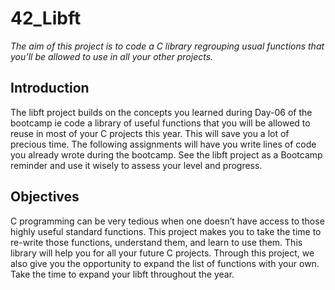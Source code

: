 # 42_Libft
_The aim of this project is to code a C library regrouping usual functions that
you’ll be allowed to use in all your other projects._

## Introduction
The libft project builds on the concepts you learned during Day-06 of the bootcamp ie code a library of useful functions that you will be allowed to reuse in most of your C projects this year. This will save you a lot of precious time. The following assignments will have you write lines of code you already wrote during the bootcamp. See the libft project as a Bootcamp reminder and use it wisely to assess your level and progress.

## Objectives
C programming can be very tedious when one doesn’t have access to those highly useful standard functions. This project makes you to take the time to re-write those functions, understand them, and learn to use them. This library will help you for all your future C projects.
Through this project, we also give you the opportunity to expand the list of functions with your own. Take the time to expand your libft throughout the year.

